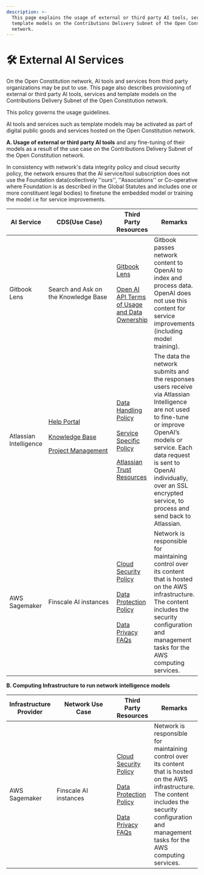 ```yaml
---
description: >-
  This page explains the usage of external or third party AI tools, services and
  template models on the Contributions Delivery Subnet of the Open Constitution
  network.
---
```


# 🛠 External AI Services

On the Open Constitution network, AI tools and services from third party organizations may be put to use. This page also describes provisioning of external or third party AI tools, services and template models on the Contributions Delivery Subnet of the Open Constitution network.

This policy governs the usage guidelines.

AI tools and services such as template models may be activated as part of digital public goods and services hosted on the Open Constitution network.

**A. Usage of external or third party AI tools** and any fine-tuning of their models as a result of the use case on the Contributions Delivery Subnet of the Open Constitution network.

In consistency with network's data integrity policy and cloud security policy, the network ensures that the AI service/tool subscription does not use the Foundation data(collectively ''ours'', ''Associations'' or Co-operative where Foundation is as described in the Global Statutes and includes one or more constituent legal bodies) to finetune the embedded model or training the model i.e for service improvements.



<table><thead><tr><th>AI Service</th><th width="168">CDS(Use Case)</th><th>Third Party Resources</th><th>Remarks</th></tr></thead><tbody><tr><td>Gitbook Lens </td><td>Search and Ask on the Knowledge Base</td><td><a href="https://docs.gitbook.com/product-tour/searching-your-content/lens#how-does-gitbook-ai-handle-my-data">Gitbook Lens</a><br><br><a href="https://openai.com/blog/introducing-chatgpt-and-whisper-apis#developer-focus">Open AI API Terms of Usage and Data Ownership</a> </td><td>Gitbook passes network content to OpenAI to index and process data. OpenAI does not use this content for service improvements (including model training).</td></tr><tr><td>Atlassian Intelligence</td><td><p><a href="https://help.portal.muellners.com/servicedesk/customer/portals">Help Portal</a><br><br><a href="https://openconstitution.atlassian.net/wiki/spaces">Knowledge Base</a></p><p></p><p><a href="https://openconstitution.atlassian.net/jira/projects">Project Management</a><br><br></p></td><td><p><a href="https://www.atlassian.com/trust/atlassian-intelligence">Data Handling Policy</a><br><br><a href="https://www.atlassian.com/legal/product-specific-terms#atlassian-intelligence-specific-terms">Service Specific Policy</a></p><p></p><p><a href="https://www.atlassian.com/trust/">Atlassian Trust Resources</a><br></p></td><td>The data the network submits and the responses users receive via Atlassian Intelligence are not used to fine-tune or improve OpenAI’s models or service. Each data request is sent to OpenAI individually, over an SSL encrypted service, to process and send back to Atlassian.</td></tr><tr><td>AWS Sagemaker</td><td>Finscale AI instances</td><td><a href="https://aws.amazon.com/compliance/shared-responsibility-model/">Cloud Security Policy</a><br><br><a href="https://docs.aws.amazon.com/sagemaker/latest/dg/data-protection.html">Data Protection Policy</a><br><br><a href="https://aws.amazon.com/compliance/data-privacy-faq/">Data Privacy FAQs</a></td><td>Network is responsible for maintaining control over its content that is hosted on the AWS infrastructure. The content includes the security configuration and management tasks for the AWS computing services.</td></tr></tbody></table>



**B. Computing Infrastructure to run network intelligence models**

<table><thead><tr><th>Infrastructure Provider</th><th width="168">Network Use Case</th><th>Third Party Resources</th><th>Remarks</th></tr></thead><tbody><tr><td>AWS Sagemaker</td><td>Finscale AI instances</td><td><a href="https://aws.amazon.com/compliance/shared-responsibility-model/">Cloud Security Policy</a><br><br><a href="https://docs.aws.amazon.com/sagemaker/latest/dg/data-protection.html">Data Protection Policy</a><br><br><a href="https://aws.amazon.com/compliance/data-privacy-faq/">Data Privacy FAQs</a></td><td>Network is responsible for maintaining control over its content that is hosted on the AWS infrastructure. The content includes the security configuration and management tasks for the AWS computing services.</td></tr></tbody></table>

